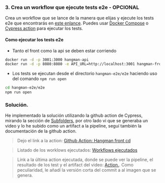### 3. Crea un workflow que ejecute tests e2e - OPCIONAL

Crea un workflow que se lance de la manera que elijas y ejecute los tests e2e que encontrarás en [este enlance](https://github.com/Lemoncode/bootcamp-devops-lemoncode/tree/master/03-cd/03-github-actions/.start-code/hangman-e2e/e2e). Puedes usar [Docker Compose](https://docs.docker.com/compose/gettingstarted/) o [Cypress action](https://github.com/cypress-io/github-action) para ejecutar los tests.

#### Como ejecutar los tests e2e

* Tanto el front como la api se deben estar corriendo

```bash
docker run -d -p 3001:3000 hangman-api
docker run -d -p 8080:8080 -e API_URL=http://localhost:3001 hangman-front
```

* Los tests se ejecutan desde el directorio `hangman-e2e/e2e` haciendo uso del comando `npm run open`

```bash
cd hangman-e2e/e2e
npm run open
```

### Solución.

He implementado la solución utilizando la github action de Cypress, mirando la sección de  [Subfolders](https://github.com/cypress-io/github-action?tab=readme-ov-file#subfolders), por otro lado vi que se generaba un video y lo he subido como un artifact a la pipeline, seguí también la documentación de la github action.

> Dejo el link a la action: 
[Github Action: Hangman front cd](https://github.com/franjfgcarmo/gh-lemon-code-2024/blob/main/.github/workflows/hagman-e2e-ci.yaml)

> Listado de los worklows ejecutados: [Workflows ejecutados](https://github.com/franjfgcarmo/gh-lemon-code-2024/actions/workflows/hagman-e2e-ci.yaml)

> Link a la última action ejecutada, donde se puede ver la pipeline, el resultado de los test y el artifact del video: [Action.](https://github.com/franjfgcarmo/gh-lemon-code-2024/actions/runs/12854291067). Como peculiaridad, le añadí la versión corta del commit a al imagen que se genera.